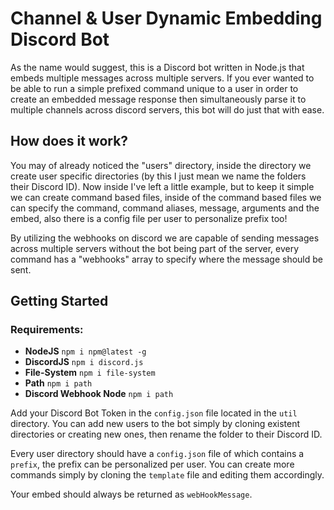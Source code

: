 # Channel & User Dynamic Embedding Discord Bot
As the name would suggest, this is a Discord bot written in Node.js that embeds multiple messages across multiple servers.
If you ever wanted to be able to run a simple prefixed command unique to a user in order to create an embedded message response then simultaneously parse it to multiple channels across discord servers, this bot will do just that with ease.

## How does it work?
You may of already noticed the "users" directory, inside the directory we create user specific directories (by this I just mean we name the folders their Discord ID). Now inside I've left a little example, but to keep it simple we can create command based files, inside of the command based files we can specify the command, command aliases, message, arguments and the embed, also there is a config file per user to personalize prefix too!

By utilizing the webhooks on discord we are capable of sending messages across multiple servers without the bot being part of the server, every command has a "webhooks" array to specify where the message should be sent.

## Getting Started

### Requirements:
* **NodeJS**
```npm i npm@latest -g```
* **DiscordJS**
```npm i discord.js```
* **File-System**
```npm i file-system```
* **Path**
```npm i path```
* **Discord Webhook Node**
```npm i path```

Add your Discord Bot Token in the `config.json` file located in the `util` directory.
You can add new users to the bot simply by cloning existent directories or creating new ones, then rename the folder to their Discord ID.

Every user directory should have a `config.json` file of which contains a `prefix`, the prefix can be personalized per user.
You can create more commands simply by cloning the `template` file and editing them accordingly.

Your embed should always be returned as `webHookMessage`.
